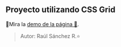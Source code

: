## Proyecto utilizando CSS Grid
💙Mira la [demo de la página 👀](https://raulsr92.github.io/Proyecto_cssgrid/).
> Autor: Raúl Sánchez R.⭐